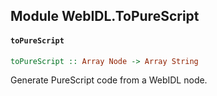 ## Module WebIDL.ToPureScript

#### `toPureScript`

``` purescript
toPureScript :: Array Node -> Array String
```

Generate PureScript code from a WebIDL node.


